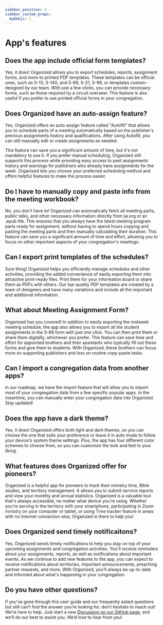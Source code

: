 ```yaml
---
sidebar_position: 3
sidebar_custom_props: 
  myEmoji: 📱
---
```


# App's features

## Does the app include official form templates?

Yes, it does! Organized allows you to export schedules, reports, assignment forms, and more to printed PDF templates. These templates can be official ones, such as S-13, S-140, and S-89, S-21, S-99, or templates custom-designed by our team. With just a few clicks, you can provide necessary forms, such as those required by a circuit overseer. This feature is also useful if you prefer to use printed official forms in your congregation.

## Does Organized have an auto-assign feature?

Yes, Organized offers an auto-assign feature called "Autofill" that allows you to schedule parts of a meeting automatically based on the publisher's previous assignments history and qualifications. After using Autofill, you can still manually edit or create assignments as needed.

This feature can save you a significant amount of time, but it's not mandatory to use it. If you prefer manual scheduling, Organized still supports this process while providing easy access to past assignments history and warnings for publishers who already have assignments for the week. Organized lets you choose your preferred scheduling method and offers helpful features to make the process easier.

## Do I have to manually copy and paste info from the meeting workbook?

No, you don't have to! Organized can automatically fetch all meeting parts, public talks, and other necessary information directly from jw.org or an .epub file. This ensures that you always have the latest meeting program parts ready for assignment, without having to spend hours copying and pasting the meeting parts and then manually calculating their duration. This feature can save you a significant amount of time and effort, allowing you to focus on other important aspects of your congregation's meetings.

## Can I export print templates of the schedules?

Sure thing! Organized helps you efficiently manage schedules and other activities, providing the added convenience of easily exporting them into attractive print-ready files. Print them for your information board or share them as PDFs with others. Our top-quality PDF templates are created by a team of designers and have many variations and include all the important and additional information.

## What about Meeting Assignment Form?

Organized has you covered! In addition to easily exporting the midweek meeting schedule, the app also allows you to export all the student assignments in the S-89 form with just one click. You can then print them or share them digitally, whichever you prefer. This feature can save time and effort for appointed brothers and their assistants who typically fill out these forms and give them to students. With Organized, these brothers can focus more on supporting publishers and less on routine copy-paste tasks.

## Can I import a congregation data from another apps?

In our roadmap, we have the import feature that will allow you to import most of your congregation data from a few specific popular apps. In the meantime, you can manually enter your congregation data into Organized. Stay updated!

## Does the app have a dark theme?

Yes, it does! Organized offers both light and dark themes, so you can choose the one that suits your preference or leave it in auto mode to follow your device's system theme settings. Plus, the app has four different color schemes to choose from, so you can customize the look and feel to your liking.

## What features does Organized offer for pioneers?

Organized is a helpful app for pioneers to track their ministry time, Bible studies, and territory management. It allows you to submit service reports and view your monthly and annual statistics. Organized is a valuable tool that's always accessible, no matter what device you're using. Whether you're serving in the territory with your smartphone, participating in Zoom ministry on your computer or tablet, or using Time tracker feature in areas with no Internet connection else, Organized is there to help you!

## Does Organized send timely notificaitons?

Yes, Organized sends timely notifications to help you stay on top of your upcoming assignments and congregation activities. You'll receive reminders about your assignments, reports, as well as notifications about important events. As we continue to add new features to the app, you can expect to receive notifications about territories, important announcements, preaching partner requests, and more. With Organized, you'll always be up-to-date and informed about what's happening in your congregation.

## Do you have other questions?

If you’ve gone through this user guide and our frequently asked questions but still can’t find the answer you’re looking for, don’t hesitate to reach out! We’re here to help. Just start a new [Discussion on our GitHub page](https://github.com/sws2apps/organized-app/discussions), and we’ll do our best to assist you. We’d love to hear from you!